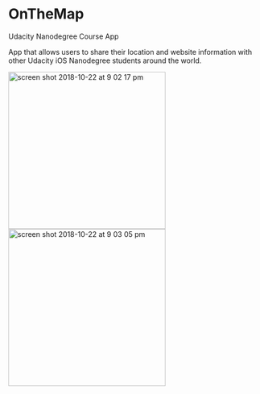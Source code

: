# OnTheMap
Udacity Nanodegree Course App

App that allows users to share their location and website information with other Udacity iOS Nanodegree students around the world. 

<img width="312" alt="screen shot 2018-10-22 at 9 02 17 pm" src="https://user-images.githubusercontent.com/31022402/47470432-b9cb9b80-d7d3-11e8-82e6-44d84bb1709c.png">

<img width="312" alt="screen shot 2018-10-22 at 9 03 05 pm" src="https://user-images.githubusercontent.com/31022402/47470434-be904f80-d7d3-11e8-89c9-145aa773cbf9.png">
